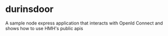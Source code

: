 # durinsdoor
A sample node express application that interacts with OpenId Connect and shows how to use HMH's public apis

